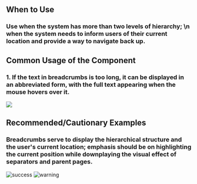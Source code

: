 ## When to Use

### Use when the system has more than two levels of hierarchy; \n when the system needs to inform users of their current location and provide a way to navigate back up.

## Common Usage of the Component

### 1. If the text in breadcrumbs is too long, it can be displayed in an abbreviated form, with the full text appearing when the mouse hovers over it.

![](001)

## Recommended/Cautionary Examples

### Breadcrumbs serve to display the hierarchical structure and the user's current location; emphasis should be on highlighting the current position while downplaying the visual effect of separators and parent pages.

![success](002)
![warning](003)
